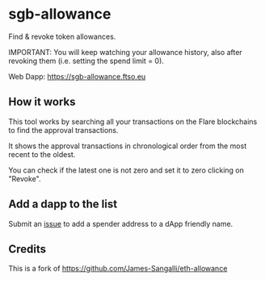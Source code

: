 # sgb-allowance
Find & revoke token allowances.

IMPORTANT: You will keep watching your allowance history, also after revoking them (i.e. setting the spend limit = 0).

Web Dapp: https://sgb-allowance.ftso.eu 

## How it works
This tool works by searching all your transactions on the Flare blockchains to find the approval transactions.

It shows the  approval transactions in chronological order from the most recent to the oldest.

You can check if the latest one is not zero and set it to zero clicking on "Revoke".

## Add a dapp to the list
Submit an [issue](https://github.com/ftso-eu/sgb-allowance/issues) to add a spender address to a dApp friendly name.

## Credits
This is a fork of https://github.com/James-Sangalli/eth-allowance
